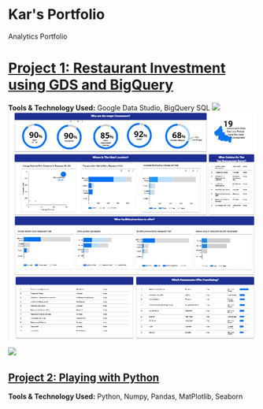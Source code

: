 # Kar's Portfolio
Analytics Portfolio

# [Project 1: Restaurant Investment using GDS and BigQuery](https://github.com/karquiambao/Restaurant-Investment)

**Tools & Technology Used:** Google Data Studio, BigQuery SQL
![](/main/images/Portfolio%20-%20Project%201%20-%20Restaurant%20Investment%20-%20EDA.png)
[![](/images/Portfolio%20-%20Project%201%20-%20Restaurant%20Investment%20-%20EDA.png)](#)

![](/images/your_image.png)
## [Project 2: Playing with Python](https://github.com/karquiambao/Playing-With-Python)

**Tools & Technology Used:** Python, Numpy, Pandas, MatPlotlib, Seaborn
